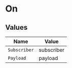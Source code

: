 # On


## Values

| Name         | Value        |
| ------------ | ------------ |
| `Subscriber` | subscriber   |
| `Payload`    | payload      |
